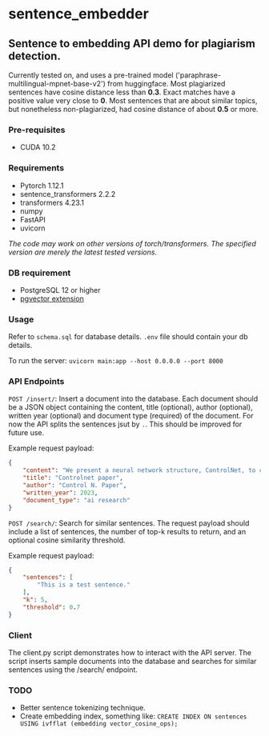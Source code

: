 # sentence_embedder

## Sentence to embedding API demo for plagiarism detection.
Currently tested on, and uses a pre-trained model ('paraphrase-multilingual-mpnet-base-v2') from huggingface. Most plagiarized sentences have cosine distance less than **0.3**. Exact matches have a positive value very close to **0**. Most sentences that are about similar topics, but nonetheless non-plagiarized, had cosine distance of about **0.5** or more.

### Pre-requisites
* CUDA 10.2

### Requirements
* Pytorch 1.12.1
* sentence_transformers 2.2.2
* transformers 4.23.1
* numpy
* FastAPI
* uvicorn

*The code may work on other versions of torch/transformers. The specified version are merely the latest tested versions.*

### DB requirement

- PostgreSQL 12 or higher
- [pgvector extension](https://github.com/pgvector/pgvector)

### Usage

Refer to `schema.sql` for database details. `.env` file should contain your db details.

To run the server:
`uvicorn main:app --host 0.0.0.0 --port 8000`

### API Endpoints

`POST /insert/`: Insert a document into the database. Each document should be a JSON object containing the content, title (optional), author (optional), written year (optional) and document type (required) of the document. For now the API splits the sentences jsut by `.`. This should be improved for future use.

Example request payload:

```json
{
    "content": "We present a neural network structure, ControlNet, to control pretrained large diffusion models to support additional input conditions. The ControlNet learns task-specific conditions in an end-to-end way, and the learning is robust even when the training dataset is small (< 50k)",
    "title": "Controlnet paper",
    "author": "Control N. Paper",
    "written_year": 2023,
    "document_type": "ai research"
}
```

`POST /search/`: Search for similar sentences. The request payload should include a list of sentences, the number of top-k results to return, and an optional cosine similarity threshold.

Example request payload:

```json
{
    "sentences": [
        "This is a test sentence."
    ],
    "k": 5,
    "threshold": 0.7
}
```
### Client
The client.py script demonstrates how to interact with the API server. The script inserts sample documents into the database and searches for similar sentences using the /search/ endpoint. 

### TODO

* Better sentence tokenizing technique.
* Create embedding index, something like: `CREATE INDEX ON sentences USING ivfflat (embedding vector_cosine_ops);`


